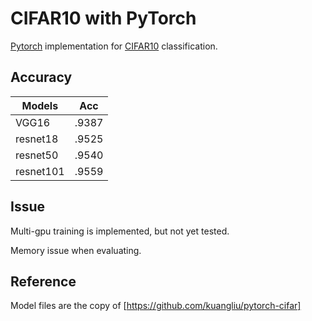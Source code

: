 # CIFAR10 with PyTorch

[Pytorch](http://pytorch.org) implementation for [CIFAR10](https://www.cs.toronto.edu/~kriz/cifar.html) classification.

## Accuracy
| Models   |Acc  |
|----------|-----|
|VGG16     |.9387| 
|resnet18  |.9525| 
|resnet50  |.9540|  
|resnet101 |.9559|  


## Issue

Multi-gpu training is implemented, but not yet tested.

Memory issue when evaluating.

## Reference

Model files are the copy of [https://github.com/kuangliu/pytorch-cifar]
